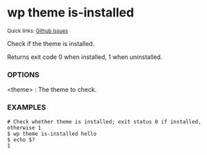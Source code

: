 # wp theme is-installed

<small>Quick links: <a href="https://github.com/wp-cli/wp-cli/issues?q=is%3Aopen+label%3Acommand%3Atheme-is-installed+sort%3Aupdated-desc">Github issues</a></small>

Check if the theme is installed.

Returns exit code 0 when installed, 1 when uninstalled.

### OPTIONS

&lt;theme&gt;
: The theme to check.

### EXAMPLES

    # Check whether theme is installed; exit status 0 if installed, otherwise 1
    $ wp theme is-installed hello
    $ echo $?
    1



